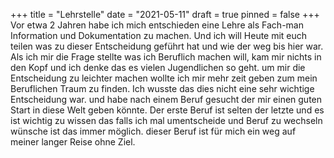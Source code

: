 +++
title = "Lehrstelle"
date = "2021-05-11"
draft = true
pinned = false
+++
Vor etwa 2 Jahren habe ich mich entschieden eine Lehre als Fach-man Information und Dokumentation zu machen. Und ich will Heute mit euch teilen was zu dieser Entscheidung geführt hat und wie der weg bis hier war. Als ich mir die Frage stellte was ich Beruflich machen will, kam mir nichts in den Kopf und ich denke das es vielen Jugendlichen so geht. um mir die Entscheidung zu leichter machen wollte ich mir mehr zeit geben zum mein Beruflichen Traum zu finden. Ich wusste das dies nicht eine sehr wichtige Entscheidung war. und habe nach einem Beruf gesucht der mir einen guten Start in diese Welt geben könnte. Der erste Beruf ist selten der letzte und es ist wichtig zu wissen das falls ich mal umentscheide und Beruf zu wechseln wünsche ist das immer möglich. dieser Beruf ist für mich ein weg auf meiner langer Reise ohne Ziel.